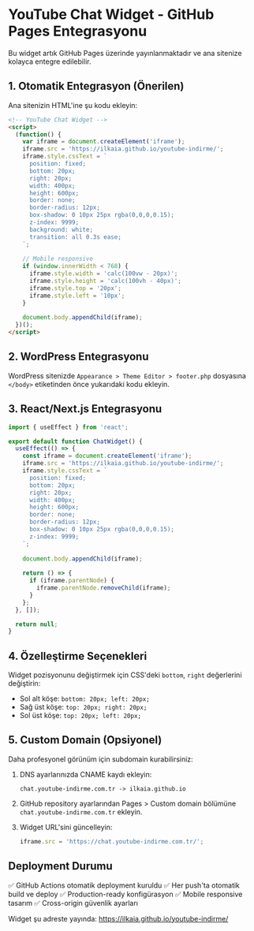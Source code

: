 
# YouTube Chat Widget - GitHub Pages Entegrasyonu

Bu widget artık GitHub Pages üzerinde yayınlanmaktadır ve ana sitenize kolayca entegre edilebilir.

## 1. Otomatik Entegrasyon (Önerilen)

Ana sitenizin HTML'ine şu kodu ekleyin:

```html
<!-- YouTube Chat Widget -->
<script>
  (function() {
    var iframe = document.createElement('iframe');
    iframe.src = 'https://ilkaia.github.io/youtube-indirme/';
    iframe.style.cssText = `
      position: fixed;
      bottom: 20px;
      right: 20px;
      width: 400px;
      height: 600px;
      border: none;
      border-radius: 12px;
      box-shadow: 0 10px 25px rgba(0,0,0,0.15);
      z-index: 9999;
      background: white;
      transition: all 0.3s ease;
    `;
    
    // Mobile responsive
    if (window.innerWidth < 768) {
      iframe.style.width = 'calc(100vw - 20px)';
      iframe.style.height = 'calc(100vh - 40px)';
      iframe.style.top = '20px';
      iframe.style.left = '10px';
    }
    
    document.body.appendChild(iframe);
  })();
</script>
```

## 2. WordPress Entegrasyonu

WordPress sitenizde `Appearance > Theme Editor > footer.php` dosyasına `</body>` etiketinden önce yukarıdaki kodu ekleyin.

## 3. React/Next.js Entegrasyonu

```jsx
import { useEffect } from 'react';

export default function ChatWidget() {
  useEffect(() => {
    const iframe = document.createElement('iframe');
    iframe.src = 'https://ilkaia.github.io/youtube-indirme/';
    iframe.style.cssText = `
      position: fixed;
      bottom: 20px;
      right: 20px;
      width: 400px;
      height: 600px;
      border: none;
      border-radius: 12px;
      box-shadow: 0 10px 25px rgba(0,0,0,0.15);
      z-index: 9999;
    `;
    
    document.body.appendChild(iframe);
    
    return () => {
      if (iframe.parentNode) {
        iframe.parentNode.removeChild(iframe);
      }
    };
  }, []);

  return null;
}
```

## 4. Özelleştirme Seçenekleri

Widget pozisyonunu değiştirmek için CSS'deki `bottom`, `right` değerlerini değiştirin:

- Sol alt köşe: `bottom: 20px; left: 20px;`
- Sağ üst köşe: `top: 20px; right: 20px;`
- Sol üst köşe: `top: 20px; left: 20px;`

## 5. Custom Domain (Opsiyonel)

Daha profesyonel görünüm için subdomain kurabilirsiniz:

1. DNS ayarlarınızda CNAME kaydı ekleyin:
   ```
   chat.youtube-indirme.com.tr -> ilkaia.github.io
   ```

2. GitHub repository ayarlarından Pages > Custom domain bölümüne `chat.youtube-indirme.com.tr` ekleyin.

3. Widget URL'sini güncelleyin:
   ```javascript
   iframe.src = 'https://chat.youtube-indirme.com.tr/';
   ```

## Deployment Durumu

✅ GitHub Actions otomatik deployment kuruldu
✅ Her push'ta otomatik build ve deploy
✅ Production-ready konfigürasyon
✅ Mobile responsive tasarım
✅ Cross-origin güvenlik ayarları

Widget şu adreste yayında: https://ilkaia.github.io/youtube-indirme/
